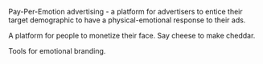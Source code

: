 Pay-Per-Emotion advertising - a platform for advertisers to entice their target demographic to have a physical-emotional response to their ads.

A platform for people to monetize their face.
Say cheese to make cheddar.

Tools for emotional branding.